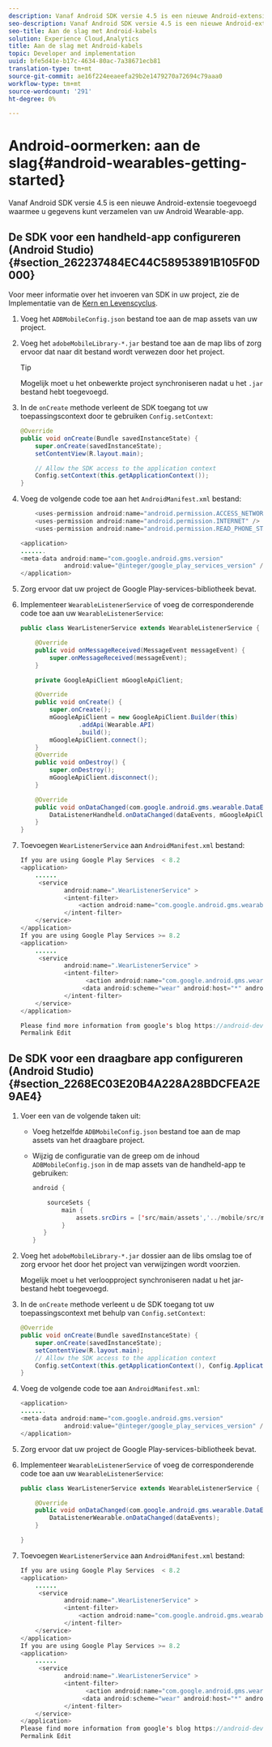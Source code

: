 ```yaml
---
description: Vanaf Android SDK versie 4.5 is een nieuwe Android-extensie toegevoegd waarmee u gegevens kunt verzamelen van uw Android Wearable-app.
seo-description: Vanaf Android SDK versie 4.5 is een nieuwe Android-extensie toegevoegd waarmee u gegevens kunt verzamelen van uw Android Wearable-app.
seo-title: Aan de slag met Android-kabels
solution: Experience Cloud,Analytics
title: Aan de slag met Android-kabels
topic: Developer and implementation
uuid: bfe5d41e-b17c-4634-80ac-7a38671ecb81
translation-type: tm+mt
source-git-commit: ae16f224eeaeefa29b2e1479270a72694c79aaa0
workflow-type: tm+mt
source-wordcount: '291'
ht-degree: 0%

---
```



# Android-oormerken: aan de slag{#android-wearables-getting-started}

Vanaf Android SDK versie 4.5 is een nieuwe Android-extensie toegevoegd waarmee u gegevens kunt verzamelen van uw Android Wearable-app.

## De SDK voor een handheld-app configureren (Android Studio) {#section_262237484EC44C58953891B105F0D000}

Voor meer informatie over het invoeren van SDK in uw project, zie de Implementatie van de [Kern en Levenscyclus](/help/android/getting-started/dev-qs.md).

1. Voeg het `ADBMobileConfig.json` bestand toe aan de map assets van uw project.
1. Voeg het `adobeMobileLibrary-*.jar` bestand toe aan de map libs of zorg ervoor dat naar dit bestand wordt verwezen door het project.

   >[!TIP]
   >
   >Mogelijk moet u het onbewerkte project synchroniseren nadat u het `.jar` bestand hebt toegevoegd.

1. In de `onCreate` methode verleent de SDK toegang tot uw toepassingscontext door te gebruiken `Config.setContext`:

   ```java
   @Override 
   public void onCreate(Bundle savedInstanceState) { 
       super.onCreate(savedInstanceState); 
       setContentView(R.layout.main); 
   
       // Allow the SDK access to the application context 
       Config.setContext(this.getApplicationContext()); 
   }
   ```

1. Voeg de volgende code toe aan het `AndroidManifest.xml` bestand:

   ```java
       <uses-permission android:name="android.permission.ACCESS_NETWORK_STATE" /> 
       <uses-permission android:name="android.permission.INTERNET" /> 
       <uses-permission android:name="android.permission.READ_PHONE_STATE" /> 
   
   <application> 
   ....... 
   <meta-data android:name="com.google.android.gms.version" 
               android:value="@integer/google_play_services_version" /> 
   </application>
   ```

1. Zorg ervoor dat uw project de Google Play-services-bibliotheek bevat.
1. Implementeer `WearableListenerService` of voeg de corresponderende code toe aan uw `WearableListenerService`:

   ```java
   public class WearListenerService extends WearableListenerService { 
   
       @Override 
       public void onMessageReceived(MessageEvent messageEvent) { 
           super.onMessageReceived(messageEvent); 
       } 
   
       private GoogleApiClient mGoogleApiClient; 
   
       @Override 
       public void onCreate() { 
           super.onCreate(); 
           mGoogleApiClient = new GoogleApiClient.Builder(this) 
                   .addApi(Wearable.API) 
                   .build(); 
           mGoogleApiClient.connect(); 
       } 
       @Override 
       public void onDestroy() { 
           super.onDestroy(); 
           mGoogleApiClient.disconnect(); 
       } 
   
       @Override 
       public void onDataChanged(com.google.android.gms.wearable.DataEventBuffer dataEvents) { 
           DataListenerHandheld.onDataChanged(dataEvents, mGoogleApiClient, this); 
       } 
   }
   ```

1. Toevoegen `WearListenerService` aan `AndroidManifest.xml` bestand:

   ```java
   If you are using Google Play Services  < 8.2 
   <application> 
       ...... 
        <service 
               android:name=".WearListenerService" > 
               <intent-filter> 
                   <action android:name="com.google.android.gms.wearable.BIND_LISTENER" /> 
               </intent-filter> 
       </service> 
   </application> 
   If you are using Google Play Services >= 8.2 
   <application> 
       ...... 
        <service 
               android:name=".WearListenerService" > 
               <intent-filter> 
                     <action android:name="com.google.android.gms.wearable.DATA_CHANGED" /> 
                    <data android:scheme="wear" android:host="*" android:pathPrefix="/abdmobile" /> 
               </intent-filter> 
       </service> 
   </application> 
   
   Please find more information from google's blog https://android-developers.googleblog.com/2016/04/deprecation-of-bindlistener.html. 
   Permalink Edit
   ```

## De SDK voor een draagbare app configureren (Android Studio) {#section_2268EC03E20B4A228A28BDCFEA2E9AE4}

1. Voer een van de volgende taken uit:

   * Voeg hetzelfde `ADBMobileConfig.json` bestand toe aan de map assets van het draagbare project.
   * Wijzig de configuratie van de greep om de inhoud `ADBMobileConfig.json` in de map assets van de handheld-app te gebruiken:

      ```java
      android { 
      
          sourceSets { 
              main { 
                  assets.srcDirs = ['src/main/assets','../mobile/src/main/assets'] 
              } 
         } 
      }
      ```

1. Voeg het `adobeMobileLibrary-*.jar` dossier aan de libs omslag toe of zorg ervoor het door het project van verwijzingen wordt voorzien.

   Mogelijk moet u het verloopproject synchroniseren nadat u het jar-bestand hebt toegevoegd.

1. In de `onCreate` methode verleent u de SDK toegang tot uw toepassingscontext met behulp van `Config.setContext`:

   ```java
   @Override 
   public void onCreate(Bundle savedInstanceState) { 
       super.onCreate(savedInstanceState); 
       setContentView(R.layout.main);      
       // Allow the SDK access to the application context 
       Config.setContext(this.getApplicationContext(), Config.ApplicationType.APPLICATION_TYPE_WEARABLE); 
   }
   ```

1. Voeg de volgende code toe aan `AndroidManifest.xml`:

   ```java
   <application> 
   ....... 
   <meta-data android:name="com.google.android.gms.version" 
               android:value="@integer/google_play_services_version" /> 
   </application>
   ```

1. Zorg ervoor dat uw project de Google Play-services-bibliotheek bevat.
1. Implementeer `WearableListenerService` of voeg de corresponderende code toe aan uw `WearableListenerService`:

   ```java
   public class WearListenerService extends WearableListenerService { 
   
       @Override 
       public void onDataChanged(com.google.android.gms.wearable.DataEventBuffer dataEvents) { 
           DataListenerWearable.onDataChanged(dataEvents); 
       } 
   
   }
   ```

1. Toevoegen `WearListenerService` aan `AndroidManifest.xml` bestand:

   ```java
   If you are using Google Play Services  < 8.2 
   <application> 
       ...... 
        <service 
               android:name=".WearListenerService" > 
               <intent-filter> 
                   <action android:name="com.google.android.gms.wearable.BIND_LISTENER" /> 
               </intent-filter> 
       </service> 
   </application> 
   If you are using Google Play Services >= 8.2 
   <application> 
       ...... 
        <service 
               android:name=".WearListenerService" > 
               <intent-filter> 
                     <action android:name="com.google.android.gms.wearable.DATA_CHANGED" /> 
                    <data android:scheme="wear" android:host="*" android:pathPrefix="/abdmobile" /> 
               </intent-filter> 
       </service> 
   </application> 
   Please find more information from google's blog https://android-developers.googleblog.com/2016/04/deprecation-of-bindlistener.html. 
   Permalink Edit
   ```

